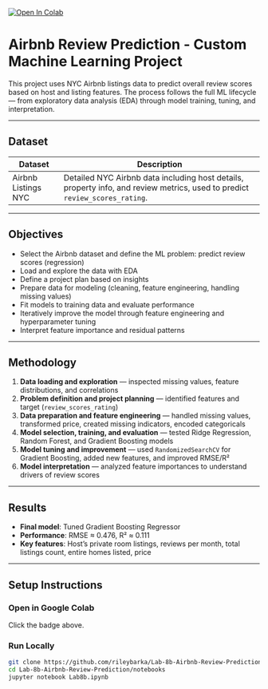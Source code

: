 [![Open In Colab](https://colab.research.google.com/assets/colab-badge.svg)](https://colab.research.google.com/github/rileybarka/Lab-8b-Airbnb-Review-Prediction/blob/main/notebooks/Lab8b.ipynb)

# Airbnb Review Prediction - Custom Machine Learning Project

This project uses NYC Airbnb listings data to predict overall review scores based on host and listing features. The process follows the full ML lifecycle — from exploratory data analysis (EDA) through model training, tuning, and interpretation.

---

## Dataset

| Dataset               | Description                                                  |
|-----------------------|--------------------------------------------------------------|
| Airbnb Listings NYC   | Detailed NYC Airbnb data including host details, property info, and review metrics, used to predict `review_scores_rating`. |

---

## Objectives

- Select the Airbnb dataset and define the ML problem: predict review scores (regression)  
- Load and explore the data with EDA  
- Define a project plan based on insights  
- Prepare data for modeling (cleaning, feature engineering, handling missing values)  
- Fit models to training data and evaluate performance  
- Iteratively improve the model through feature engineering and hyperparameter tuning  
- Interpret feature importance and residual patterns  

---

## Methodology

1. **Data loading and exploration** — inspected missing values, feature distributions, and correlations  
2. **Problem definition and project planning** — identified features and target (`review_scores_rating`)  
3. **Data preparation and feature engineering** — handled missing values, transformed price, created missing indicators, encoded categoricals  
4. **Model selection, training, and evaluation** — tested Ridge Regression, Random Forest, and Gradient Boosting models  
5. **Model tuning and improvement** — used `RandomizedSearchCV` for Gradient Boosting, added new features, and improved RMSE/R²  
6. **Model interpretation** — analyzed feature importances to understand drivers of review scores  

---

## Results

- **Final model**: Tuned Gradient Boosting Regressor  
- **Performance**: RMSE ≈ 0.476, R² ≈ 0.111  
- **Key features**: Host’s private room listings, reviews per month, total listings count, entire homes listed, price  

---

## Setup Instructions

### Open in Google Colab  
Click the badge above.

### Run Locally

```bash
git clone https://github.com/rileybarka/Lab-8b-Airbnb-Review-Prediction.git
cd Lab-8b-Airbnb-Review-Prediction/notebooks
jupyter notebook Lab8b.ipynb
